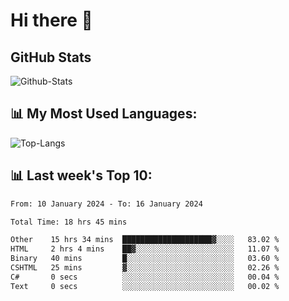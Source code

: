 # Hi there 👋

## GitHub Stats
![Github-Stats](https://github-readme-stats-sigma-five.vercel.app/api?username=ltorson&show_icons=true&theme=radical&count_private=true)

## 📊 My Most Used Languages:
![Top-Langs](https://github-readme-stats-sigma-five.vercel.app/api/top-langs/?username=LTorson&layout=compact&langs_count=10)

## 📊 Last week's Top 10:
<!--START_SECTION:waka-->

```txt
From: 10 January 2024 - To: 16 January 2024

Total Time: 18 hrs 45 mins

Other    15 hrs 34 mins  ████████████████████▓░░░░   83.02 %
HTML     2 hrs 4 mins    ██▓░░░░░░░░░░░░░░░░░░░░░░   11.07 %
Binary   40 mins         █░░░░░░░░░░░░░░░░░░░░░░░░   03.60 %
CSHTML   25 mins         ▓░░░░░░░░░░░░░░░░░░░░░░░░   02.26 %
C#       0 secs          ░░░░░░░░░░░░░░░░░░░░░░░░░   00.04 %
Text     0 secs          ░░░░░░░░░░░░░░░░░░░░░░░░░   00.02 %
```

<!--END_SECTION:waka-->
